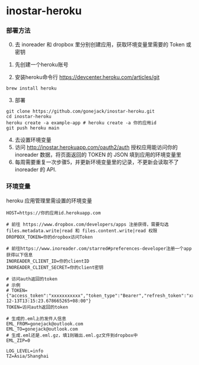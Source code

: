 # inostar-heroku

### 部署方法
0. 去 inoreader 和 dropbox 里分别创建应用，获取环境变量里需要的 Token 或密钥
1. 先创建一个heroku账号

2. 安装heroku命令行 https://devcenter.heroku.com/articles/git
```shell
brew install heroku
```
3. 部署
```shell
git clone https://github.com/gonejack/inostar-heroku.git
cd inostar-heroku
heroku create -a example-app # heroku create -a 你的应用id
git push heroku main
```
4. 去设置环境变量
5. 访问 http://inostar.herokuapp.com/oauth2/auth 授权应用能访问你的 inoreader 数据，将页面返回的 TOKEN 的 JSON 填到应用的环境变量里
6. 每周需要重复一次步骤5，并更新环境变量里的记录，不更新会读取不了 inoreader 的 API.

### 环境变量
heroku 应用管理里需设置的环境变量
```dotenv
HOST=https://你的应用id.herokuapp.com

# 前往 https://www.dropbox.com/developers/apps 注册获得，需要勾选 files.metadata.write|read 和 files.content.write|read 权限
DROPBOX_TOKEN=你的dropbox访问Token

# 前往https://www.inoreader.com/starred#preferences-developer注册一个app获得以下信息
INOREADER_CLIENT_ID=你的clientID
INOREADER_CLIENT_SECRET=你的client密钥

# 访问auth返回的token
# 示例
# TOKEN={"access_token":"xxxxxxxxxxx","token_type":"Bearer","refresh_token":"xxxxxxxxxxx","expiry":"2021-12-13T13:15:23.678665265+08:00"}
TOKEN=访问auth返回的token

# 生成的.eml上的发件人信息
EML_FROM=gonejack@outlook.com
EML_TO=gonejack@outlook.com
# 生成.eml还是.eml.gz，填1则输出.eml.gz文件到dropbox中
EML_ZIP=0

LOG_LEVEL=info
TZ=Asia/Shanghai
```
